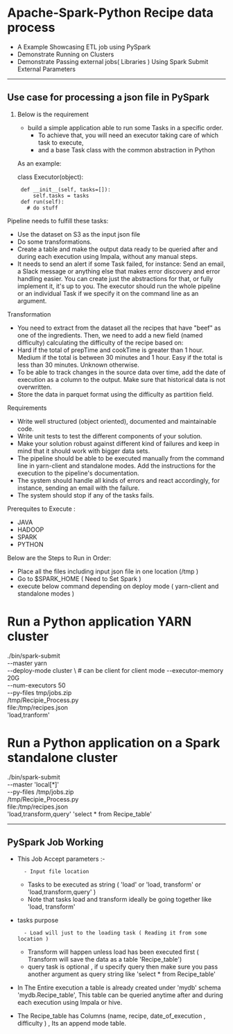 # Apache-Spark-Python Recipe data process
- A Example Showcasing ETL job using PySpark
- Demonstrate Running on Clusters
- Demonstrate Passing external jobs( Libraries ) Using Spark Submit External Parameters

---
## Use case for processing a json file in PySpark

1) Below is the requirement

    - build a simple application able to run some Tasks in a specific order. 
	  - To achieve that, you will need an executor taking care of which task to execute, 
	  - and a base Task class with the common abstraction in Python

    As an example:
  
   class Executor(object):

        def __init__(self, tasks=[]):
            self.tasks = tasks
        def run(self):
          # do stuff
          
Pipeline needs to fulfill these tasks:

- Use the dataset on S3 as the input json file
- Do some transformations.
- Create a table and make the output data ready to be queried after and during each execution using Impala, without any manual steps.
- It needs to send an alert if some Task failed, for instance: Send an email, a Slack message or anything else that makes error discovery and     error handling easier. You can create just the abstractions for that, or fully implement it, it's up to you.
  The executor should run the whole pipeline or an individual Task if we specify it on the command line as an argument.
 
Transformation
  - You need to extract from the dataset all the recipes that have "beef" as one of the ingredients. Then, we need to add a new field (named       difficulty) calculating the difficulty of the recipe based on:
  - Hard if the total of prepTime and cookTime is greater than 1 hour.
    Medium if the total is between 30 minutes and 1 hour.
    Easy if the total is less than 30 minutes.
    Unknown otherwise.
  - To be able to track changes in the source data over time, add the date of execution as a column to the output. Make sure that historical       data is not overwritten.
  - Store the data in parquet format using the difficulty as partition field.
  
Requirements
 - Write well structured (object oriented), documented and maintainable code.
 - Write unit tests to test the different components of your solution.
 - Make your solution robust against different kind of failures and keep in mind that it should work with bigger data sets.
 - The pipeline should be able to be executed manually from the command line in yarn-client and standalone modes. Add the instructions for      the execution to the pipeline's documentation.
 - The system should handle all kinds of errors and react accordingly, for instance, sending an email with the failure.
 - The system should stop if any of the tasks fails.
 
 
 Prerequites to Execute :
  - JAVA
  - HADOOP 
  - SPARK
  - PYTHON
  
 Below are the Steps to Run in Order:
 - Place all the files including input json file in one location (/tmp )
 - Go to $SPARK_HOME ( Need to Set Spark )
 - execute below command depending on deploy mode ( yarn-client and standalone modes )
 # Run a Python application  YARN cluster
./bin/spark-submit \
  --master yarn \
  --deploy-mode cluster \  # can be client for client mode
  --executor-memory 20G \
  --num-executors 50 \
  --py-files tmp/jobs.zip \
  /tmp/Recipie_Process.py \
  file:/tmp/recipes.json \
  'load,tranform'


# Run a Python application on a Spark standalone cluster
./bin/spark-submit \
  --master 'local[*]' \
  --py-files /tmp/jobs.zip \
  /tmp/Recipie_Process.py \
  file:/tmp/recipes.json \
  'load,transform,query' 'select * from Recipe_table'

---
## PySpark Job Working 
- This Job Accept parameters :-

     	- Input file location
	- Tasks to be executed as string ( 'load' or 'load, transform' or 'load,transform,query' )
	- Note that tasks load and transform ideally be going together like 'load, transform'
- tasks purpose

        - Load will just to the loading task ( Reading it from some location )
	- Transform will happen unless load has been executed first ( Transform will save the data as a table 'Recipe_table')
	- query task is optional , if u specify query then make sure you pass another argument as query string like 'select * from Recipe_table'

- In The Entire execution a table is already created under 'mydb' schema 'mydb.Recipe_table', This table can be queried anytime after and during each execution using Impala or hive.
- The Recipe_table has  Columns (name, recipe, date_of_execution , difficulty ) , Its an append mode table.
	

